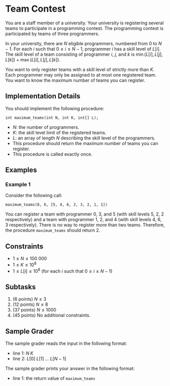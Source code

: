 # Team Contest

<!-- NOTE TO TRANSLATORS: DUE TO TIME LIMITATIONS DURING MOCK TRANSLATION, PLEASE ONLY TRANSLATE THE TASK STORY, STARTING FROM THIS BLOCK -->

You are a staff member of a university.
Your university is registering several teams to participate in a programming contest.
The programming contest is participated by teams of three programmers.

In your university, there are $N$ eligible programmers, numbered from $0$ to $N - 1$.
For each $i$ such that $0 \le i \le N - 1$, programmer $i$ has a skill level of $L[i]$.
The skill level of a team consisting of programmer $i$, $j$, and $k$ is $\min(L[i], L[j], L[k]) + \max(L[i], L[j], L[k])$.

You want to only register teams with a skill level of strictly more than $K$.
Each programmer may only be assigned to at most one registered team.
You want to know the maximum number of teams you can register.

<!-- NOTE TO TRANSLATORS: END OF THE TRANSLATION BLOCK -->


## Implementation Details

You should implement the following procedure:

```
int maximum_teams(int N, int K, int[] L);
```

* $N$: the number of programmers.
* $K$: the skill level limit of the registered teams.
* $L$: an array of length $N$ describing the skill level of the programmers.
* This procedure should return the maximum number of teams you can register.
* This procedure is called exactly once.


## Examples

### Example 1

Consider the following call:

```
maximum_teams(8, 6, [5, 4, 6, 2, 3, 2, 1, 1])
```

You can register a team with programmer $0$, $3$, and $5$ (with skill levels $5$, $2$, $2$ respectively) and a team with programmer $1$, $2$, and $4$ (with skill levels $4$, $6$, $3$ respectively).
There is no way to register more than two teams. 
Therefore, the procedure `maximum_teams` should return $2$.


## Constraints

* $1 \le N \le 100\;000$
* $1 \le K \le 10^8$
* $1 \le L[i] \le 10^8$ (for each $i$ such that $0 \le i \le N - 1$)


## Subtasks

1. (6 points) $N \le 3$
1. (12 points) $N \le 8$
1. (37 points) $N \le 1000$
1. (45 points) No additional constraints.


## Sample Grader

The sample grader reads the input in the following format:

* line $1$: $N \; K$
* line $2$: $L[0] \; L[1] \; \ldots \; L[N - 1]$

The sample grader prints your answer in the following format:

* line $1$: the return value of `maximum_teams`

